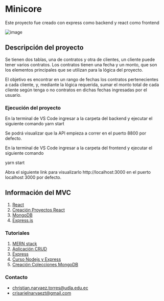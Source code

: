 # Minicore

Este proyecto fue creado con express como backend y react como frontend

![image](https://user-images.githubusercontent.com/105956304/232253314-98a781c2-92d0-4163-8149-fb2cd6afb500.png)

## Descripción del proyecto
Se tienen dos tablas, una de contratos y otra de clientes, un cliente puede tener varios contratos. Los contratos tienen una fecha y un monto, que son los elementos principales que se utilizan para la lógica del proyecto.

El objetivo es encontrar en un rango de fechas los contratos pertenecientes a cada cliente, y, mediante la lógica requerida, sumar el monto total de cada cliente según tenga o no contratos en dichas fechas ingresadas por el usuario.

### Ejecución del proyecto
En la terminal de VS Code ingresar a la carpeta del backend y ejecutar el siguiente comando
yarn start

Se podrá visualizar que la API empieza a correr en el puerto 8800 por defecto.

En la terminal de VS Code ingresar a la carpeta del frontend y ejecutar el siguiente comando

yarn start

Abra el siguiente link para visualizarlo http://localhost:3000 en el puerto localhost 3000 por defecto.

## Información del MVC
1. [React](https://react.dev/)
2. [Creación Proyectos React](https://create-react-app.dev/)
3. [MongoDB](https://www.mongodb.com/atlas/database)
4. [Express.js](https://expressjs.com/es/)

### Tutoriales
1. [MERN stack](https://www.youtube.com/watch?v=L1TjrOEG-u8)
2. [Aplicación CRUD](https://www.youtube.com/watch?v=W1Kttu53qTg)
3. [Express](https://www.youtube.com/watch?v=lY6icfhap2o)
4. [Curso Nodejs y Express](https://www.youtube.com/watch?v=1hpc70_OoAg)
5. [Creación Colecciones MongoDB](https://www.youtube.com/watch?v=lWMemPN9t6Q)

### Contacto
- christian.narvaez.torres@udla.edu.ec
- crisarielnarvaezt@gmail.com
